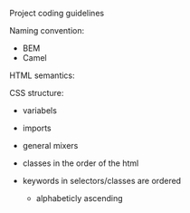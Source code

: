 Project coding guidelines

Naming convention:

- BEM
- Camel

HTML semantics:

CSS structure:

- variabels
- imports
- general mixers
- classes in the order of the html

- keywords in selectors/classes are ordered
  - alphabeticly ascending
